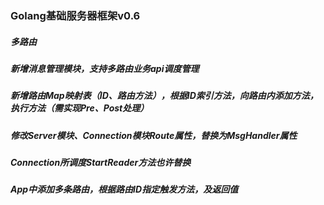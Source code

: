 ### Golang基础服务器框架v0.6
##### 多路由
##### 新增消息管理模块，支持多路由业务api调度管理
##### 新增路由Map映射表（ID、路由方法），根据ID索引方法，向路由内添加方法，执行方法（需实现Pre、Post处理）
##### 修改Server模块、Connection模块Route属性，替换为MsgHandler属性
##### Connection所调度StartReader方法也许替换
##### App中添加多条路由，根据路由ID指定触发方法，及返回值